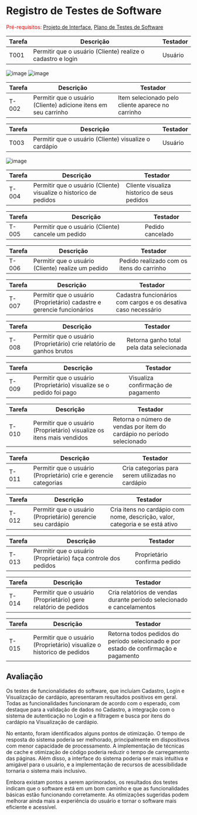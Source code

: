 # Registro de Testes de Software

<span style="color:red">Pré-requisitos: <a href="3-Projeto de Interface.md"> Projeto de Interface</a></span>, <a href="8-Plano de Testes de Software.md"> Plano de Testes de Software</a>

|  Tarefa  | Descrição  | Testador|
| ------------ | ------------ | ------------ |
|  T001 | Permitir que o usuário (Cliente) realize o cadastro e login  | Usuário |

![image](https://github.com/ICEI-PUC-Minas-PMV-ADS/dashdine/assets/70419372/01535dc7-8bf0-4ee4-9a61-6b65bb503b32)
![image](https://github.com/ICEI-PUC-Minas-PMV-ADS/dashdine/assets/70419372/97e672f9-4985-496c-99c1-6a764157aa4f)

|  Tarefa  | Descrição  | Testador|
| ------------ | ------------ | ------------ |
|T-002| Permitir que o usuário (Cliente) adicione itens em seu carrinho |Item selecionado pelo cliente aparece no carrinho |RF-014|

|  Tarefa  | Descrição  | Testador|
| ------------ | ------------ | ------------ |
|  T003 | Permitir que o usuário (Cliente) visualize o cardápio  | Usuário |

![image](https://github.com/ICEI-PUC-Minas-PMV-ADS/dashdine/assets/70419372/164b8b2d-fe3f-452d-b272-5e1c0c976788)

|  Tarefa  | Descrição  | Testador|
| ------------ | ------------ | ------------ |
|T-004| Permitir que o usuário (Cliente) visualize o historico de pedidos |Cliente visualiza historico de seus pedidos |RF-012|

|  Tarefa  | Descrição  | Testador|
| ------------ | ------------ | ------------ |
|T-005| Permitir que o usuário (Cliente) cancele um pedido |Pedido cancelado |RF-011|

|  Tarefa  | Descrição  | Testador|
| ------------ | ------------ | ------------ |
|T-006| Permitir que o usuário (Cliente) realize um pedido |Pedido realizado com os itens do carrinho |RF-010|

|  Tarefa  | Descrição  | Testador|
| ------------ | ------------ | ------------ |
|T-007| Permitir que o usuário (Proprietário) cadastre e gerencie funcionários |Cadastra funcionários com cargos e os desativa caso necessário |RF-009|

|  Tarefa  | Descrição  | Testador|
| ------------ | ------------ | ------------ |
|T-008| Permitir que o usuário (Proprietário) crie relatório de ganhos brutos |Retorna ganho total pela data selecionada|RF-008|

|  Tarefa  | Descrição  | Testador|
| ------------ | ------------ | ------------ |
|T-009| Permitir que o usuário (Proprietário) visualize se o pedido foi pago |Visualiza confirmação de pagamento |RF-007|

|  Tarefa  | Descrição  | Testador|
| ------------ | ------------ | ------------ |
|T-010| Permitir que o usuário (Proprietário) visualize os itens mais vendidos |Retorna o número de vendas por item do cardápio no período selecionado|RF-006|

|  Tarefa  | Descrição  | Testador|
| ------------ | ------------ | ------------ |
|T-011| Permitir que o usuário (Proprietário) crie e gerencie categorias |Cria categorias para serem utilizadas no cardápio |RF-005|

|  Tarefa  | Descrição  | Testador|
| ------------ | ------------ | ------------ |
|T-012| Permitir que o usuário (Proprietário) gerencie seu  cardápio |Cria itens no cardápio com nome, descrição, valor, categoria e se está ativo |RF-004|

|  Tarefa  | Descrição  | Testador|
| ------------ | ------------ | ------------ |
|T-013| Permitir que o usuário (Proprietário) faça controle dos pedidos |Proprietário confirma pedido |RF-003|

|  Tarefa  | Descrição  | Testador|
| ------------ | ------------ | ------------ |
|T-014| Permitir que o usuário (Proprietário) gere relatório de pedidos |Cria relatórios de vendas durante período selecionado e cancelamentos |RF-002|

|  Tarefa  | Descrição  | Testador|
| ------------ | ------------ | ------------ |
|T-015| Permitir que o usuário (Proprietário) visualize o historico de pedidos |Retorna todos pedidos do período selecionado e por estado de confirmação e pagamento |RF-001|


## Avaliação

Os testes de funcionalidades do software, que incluíam Cadastro, Login e Visualização de cardápio, apresentaram resultados positivos em geral. Todas as funcionalidades funcionaram de acordo com o esperado, com destaque para a validação de dados no Cadastro, a integração com o sistema de autenticação no Login e a filtragem e busca por itens do cardápio na Visualização de cardápio.

No entanto, foram identificados alguns pontos de otimização. O tempo de resposta do sistema poderia ser melhorado, principalmente em dispositivos com menor capacidade de processamento. A implementação de técnicas de cache e otimização de código poderia reduzir o tempo de carregamento das páginas. Além disso, a interface do sistema poderia ser mais intuitiva e amigável para o usuário, e a implementação de recursos de acessibilidade tornaria o sistema mais inclusivo.

Embora existam pontos a serem aprimorados, os resultados dos testes indicam que o software está em um bom caminho e que as funcionalidades básicas estão funcionando corretamente. As otimizações sugeridas podem melhorar ainda mais a experiência do usuário e tornar o software mais eficiente e acessível.
